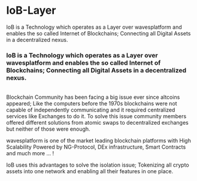 # IoB-Layer
IoB is a Technology which operates as a Layer over wavesplatform and enables the so called Internet of Blockchains; Connecting all Digital Assets in a decentralized nexus. 

### **IoB** is a Technology which operates as a Layer over wavesplatform and enables the so called Internet of Blockchains; Connecting all Digital Assets in a decentralized **nexus**.
</br>
Blockchain Community has been facing a big issue ever since altcoins appeared; Like the computers before the 1970s blockchains were not capable of independently communicating and it required centralized services like Exchanges to do it.
To solve this issue community members offered different solutions from atomic swaps to decentralized exchanges but neither of those were enough.
</br>

wavesplatform is one of the market leading blockchain platforms with High Scalability Powered by NG-Protocol, DEx infrastructure, Smart Contracts and much more ... !
</br>

IoB uses this advantages to solve the isolation issue; Tokenizing all crypto assets into one network and enabling all their features in one place.
